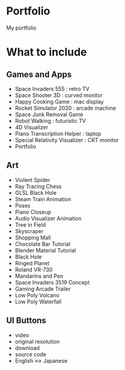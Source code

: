 # Portfolio
My portfolio

# What to include
## Games and Apps
- Space Invaders 555 : retro TV
- Space Shooter 3D : curved monitor
- Happy Cooking Game : mac display
- Rocket Simulator 2020 : arcade machine
- Space Junk Removal Game
- Robot Walking : futuristic TV
- 4D Visualizer
- Piano Transcription Helper : laptop
- Special Relativity Visualizer : CRT monitor
- Portfolio

## Art
- Violent Spider
- Ray Tracing Chess
- GLSL Black Hole
- Steam Train Animation
- Poses
- Piano Closeup
- Audio Visualizer Animation
- Tree in Field
- Skyscraper
- Shopping Mall
- Chocolate Bar Tutorial
- Blender Material Tutorial
- Black Hole
- Ringed Planet
- Roland VR-730
- Mandarins and Pen
- Space Invaders 3519 Concept
- Gaming Arcade Trailer
- Low Poly Volcano
- Low Poly Waterfall

## UI Buttons
- video
- original resolution
- download
- source code
- English <-> Japanese
